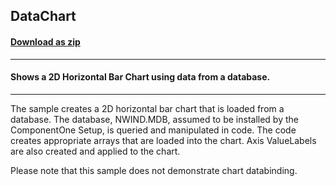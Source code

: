 ## DataChart
#### [Download as zip](https://minhaskamal.github.io/DownGit/#/home?url=https://github.com/GrapeCity/ComponentOne-WinForms-Samples/tree/master/NetFramework\Charts\CS\DataChart)
____
#### Shows a 2D Horizontal Bar Chart using data from a database.
____
The sample creates a 2D horizontal bar chart that is loaded from a database.  The database, NWIND.MDB, assumed to be installed by the ComponentOne Setup, is queried and manipulated in code.  The code creates appropriate arrays that are loaded into the chart.  Axis ValueLabels are also created and applied to the chart. 

Please note that this sample does not demonstrate chart databinding. 